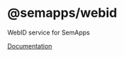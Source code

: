 # @semapps/webid

WebID service for SemApps

[Documentation](https://semapps.org/docs/middleware/webid)
